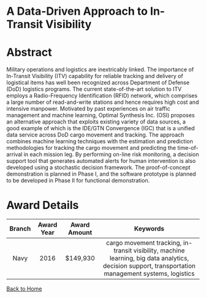 
A Data-Driven Approach to In-Transit Visibility
===============================================

# Abstract


Military operations and logistics are inextricably linked. The importance of In-Transit Visibility (ITV) capability for reliable tracking and delivery of logistical items has well been recognized across Department of Defense (DoD) logistics programs. The current state-of-the-art solution to ITV employs a Radio-Frequency Identification (RFID) network, which comprises a large number of read-and-write stations and hence requires high cost and intensive manpower. Motivated by past experiences on air traffic management and machine learning, Optimal Synthesis Inc. (OSI) proposes an alternative approach that exploits existing variety of data sources, a good example of which is the IDE/GTN Convergence (IGC) that is a unified data service across DoD cargo movement and tracking. The approach combines machine learning techniques with the estimation and prediction methodologies for tracking the cargo movement and predicting the time-of-arrival in each mission leg. By performing on-line risk monitoring, a decision support tool that generates automated alerts for human intervention is also developed using a stochastic decision framework. The proof-of-concept demonstration is planned in Phase I, and the software prototype is planned to be developed in Phase II for functional demonstration.  

# Award Details

|Branch|Award Year|Award Amount|Keywords|
| :---: | :---: | :---: | :---: |
|Navy|2016|$149,930|cargo movement tracking, in-transit visibility, machine learning, big data analytics, decision support, transportation management systems, logistics|
  
  


[Back to Home](https://github.com/chrischow/dod_sbir_awards/DJ/#1920)